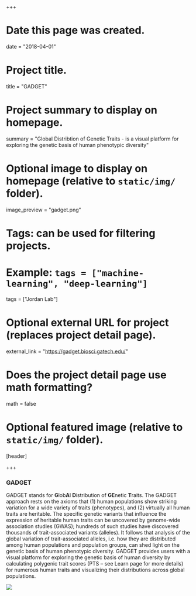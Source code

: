 +++
# Date this page was created.
date = "2018-04-01"

# Project title.
title = "GADGET"

# Project summary to display on homepage.
summary = "Global Distribtion of Genetic Traits - is a visual platform for exploring the genetic basis of human phenotypic diversity"

# Optional image to display on homepage (relative to `static/img/` folder).
image_preview = "gadget.png"

# Tags: can be used for filtering projects.
# Example: `tags = ["machine-learning", "deep-learning"]`
tags = ["Jordan Lab"]

# Optional external URL for project (replaces project detail page).
external_link = "https://gadget.biosci.gatech.edu/"

# Does the project detail page use math formatting?
math = false

# Optional featured image (relative to `static/img/` folder).
[header]


+++

### GADGET  

GADGET stands for **G**lob**A**l **D**istribution of **GE**netic **T**raits. The GADGET approach rests on the axioms that (1) human populations show striking variation for a wide variety of traits (phenotypes), and (2) virtually all human traits are heritable. The specific genetic variants that influence the expression of heritable human traits can be uncovered by genome-wide association studies (GWAS); hundreds of such studies have discovered thousands of trait-associated variants (alleles). It follows that analysis of the global variation of trait-associated alleles, i.e. how they are distributed among human populations and population groups, can shed light on the genetic basis of human phenotypic diversity. GADGET provides users with a visual platform for exploring the genetic basis of human diversity by calculating polygenic trait scores (PTS – see Learn page for more details) for numerous human traits and visualizing their distributions across global populations.


![](http://localhost:1313/img/grapicalabstract.png)
